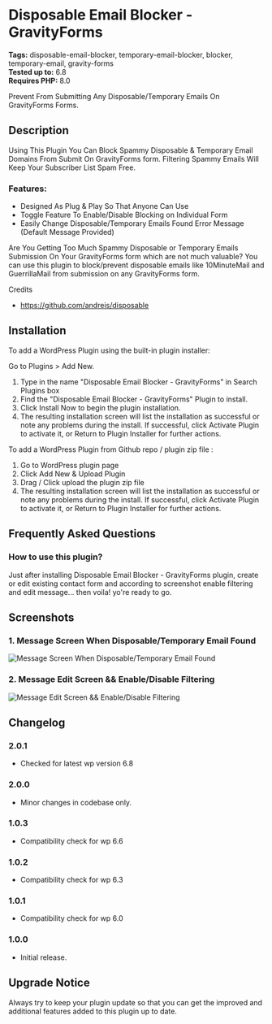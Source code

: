 # Disposable Email Blocker - GravityForms

**Tags:** disposable-email-blocker, temporary-email-blocker, blocker, temporary-email, gravity-forms \
**Tested up to:** 6.8 \
**Requires PHP:** 8.0

Prevent From Submitting Any Disposable/Temporary Emails On GravityForms Forms.

## Description

Using This Plugin You Can Block Spammy Disposable & Temporary Email Domains From Submit On GravityForms form. Filtering Spammy Emails Will Keep Your Subscriber List Spam Free.

### Features:

- Designed As Plug & Play So That Anyone Can Use
- Toggle Feature To Enable/Disable Blocking on Individual Form
- Easily Change Disposable/Temporary Emails Found Error Message (Default Message Provided)

Are You Getting Too Much Spammy Disposable or Temporary Emails Submission On Your GravityForms form which are not much valuable? You can use this plugin to block/prevent disposable emails like 10MinuteMail and GuerrillaMail from submission on any GravityForms form.

Credits
- https://github.com/andreis/disposable

## Installation

To add a WordPress Plugin using the built-in plugin installer:

Go to Plugins > Add New.

1. Type in the name "Disposable Email Blocker - GravityForms" in Search Plugins box
2. Find the "Disposable Email Blocker - GravityForms" Plugin to install.
3. Click Install Now to begin the plugin installation.
4. The resulting installation screen will list the installation as successful or note any problems during the install.
If successful, click Activate Plugin to activate it, or Return to Plugin Installer for further actions.

To add a WordPress Plugin from Github repo / plugin zip file :
1. Go to WordPress plugin page
2. Click Add New & Upload Plugin
3. Drag / Click upload the plugin zip file
4. The resulting installation screen will list the installation as successful or note any problems during the install.
If successful, click Activate Plugin to activate it, or Return to Plugin Installer for further actions.

## Frequently Asked Questions

### How to use this plugin?

Just after installing Disposable Email Blocker - GravityForms plugin, create or edit existing contact form and according to screenshot enable filtering and edit message... then voila! yo're ready to go.

## Screenshots

### 1. Message Screen When Disposable/Temporary Email Found

![Message Screen When Disposable/Temporary Email Found](https://ps.w.org/disposable-email-blocker-gravityforms/assets/screenshot-1.png)

### 2. Message Edit Screen && Enable/Disable Filtering

![Message Edit Screen && Enable/Disable Filtering](https://ps.w.org/disposable-email-blocker-gravityforms/assets/screenshot-2.png)

## Changelog

### 2.0.1
- Checked for latest wp version 6.8

### 2.0.0
- Minor changes in codebase only.

### 1.0.3
- Compatibility check for wp 6.6

### 1.0.2
- Compatibility check for wp 6.3

### 1.0.1

- Compatibility check for wp 6.0
### 1.0.0

- Initial release.

## Upgrade Notice

Always try to keep your plugin update so that you can get the improved and additional features added to this plugin up to date.